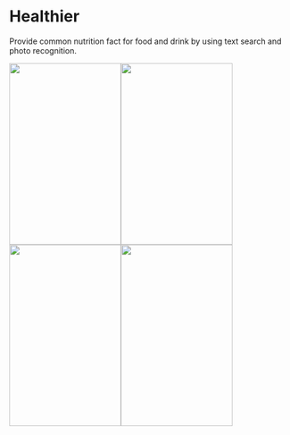 # Healthier
Provide common nutrition fact for food and drink by using text search and photo recognition.


<img src="https://i.imgur.com/bLzX1w1.png" width="200" height="325"><img src="https://i.imgur.com/WczrpdE.png" width="200" height="325">
<img src="https://i.imgur.com/WczrpdE.png" width="200" height="325"><img src="https://i.imgur.com/WczrpdE.png" width="200" height="325">
